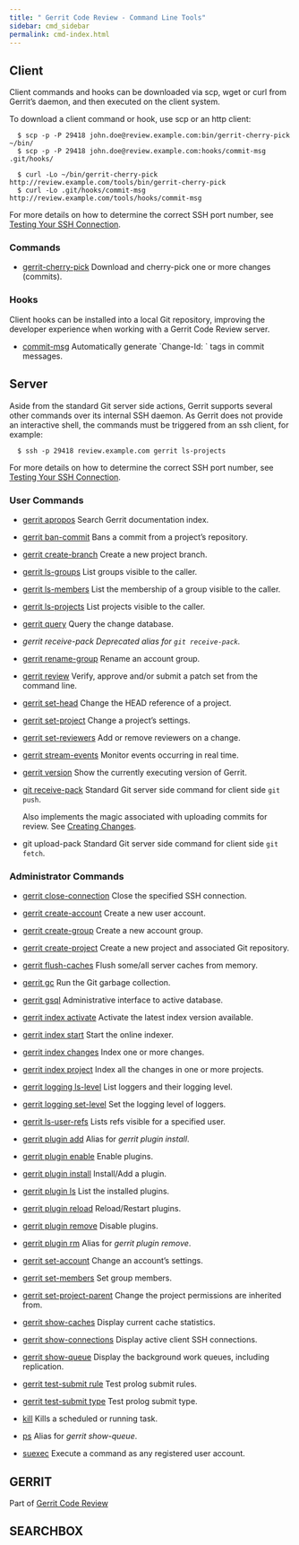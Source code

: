 ```yaml
---
title: " Gerrit Code Review - Command Line Tools"
sidebar: cmd_sidebar
permalink: cmd-index.html
---
```

## Client

Client commands and hooks can be downloaded via scp, wget or curl from
Gerrit’s daemon, and then executed on the client system.

To download a client command or hook, use scp or an http
client:

```
  $ scp -p -P 29418 john.doe@review.example.com:bin/gerrit-cherry-pick ~/bin/
  $ scp -p -P 29418 john.doe@review.example.com:hooks/commit-msg .git/hooks/

  $ curl -Lo ~/bin/gerrit-cherry-pick http://review.example.com/tools/bin/gerrit-cherry-pick
  $ curl -Lo .git/hooks/commit-msg http://review.example.com/tools/hooks/commit-msg
```

For more details on how to determine the correct SSH port number, see
[Testing Your SSH Connection](user-upload.html#test_ssh).

### Commands

  - [gerrit-cherry-pick](cmd-cherry-pick.html)
    Download and cherry-pick one or more changes (commits).

### Hooks

Client hooks can be installed into a local Git repository, improving the
developer experience when working with a Gerrit Code Review server.

  - [commit-msg](cmd-hook-commit-msg.html)
    Automatically generate \`Change-Id: \` tags in commit messages.

## Server

Aside from the standard Git server side actions, Gerrit supports several
other commands over its internal SSH daemon. As Gerrit does not provide
an interactive shell, the commands must be triggered from an ssh client,
for example:

```
  $ ssh -p 29418 review.example.com gerrit ls-projects
```

For more details on how to determine the correct SSH port number, see
[Testing Your SSH Connection](user-upload.html#test_ssh).

### User Commands

  - [gerrit apropos](cmd-apropos.html)
    Search Gerrit documentation index.

  - [gerrit ban-commit](cmd-ban-commit.html)
    Bans a commit from a project’s repository.

  - [gerrit create-branch](cmd-create-branch.html)
    Create a new project branch.

  - [gerrit ls-groups](cmd-ls-groups.html)
    List groups visible to the caller.

  - [gerrit ls-members](cmd-ls-members.html)
    List the membership of a group visible to the caller.

  - [gerrit ls-projects](cmd-ls-projects.html)
    List projects visible to the caller.

  - [gerrit query](cmd-query.html)
    Query the change database.

  - *gerrit receive-pack*
    *Deprecated alias for `git receive-pack`.*

  - [gerrit rename-group](cmd-rename-group.html)
    Rename an account group.

  - [gerrit review](cmd-review.html)
    Verify, approve and/or submit a patch set from the command line.

  - [gerrit set-head](cmd-set-head.html)
    Change the HEAD reference of a project.

  - [gerrit set-project](cmd-set-project.html)
    Change a project’s settings.

  - [gerrit set-reviewers](cmd-set-reviewers.html)
    Add or remove reviewers on a change.

  - [gerrit stream-events](cmd-stream-events.html)
    Monitor events occurring in real time.

  - [gerrit version](cmd-version.html)
    Show the currently executing version of Gerrit.

  - [git receive-pack](cmd-receive-pack.html)
    Standard Git server side command for client side `git push`.

    Also implements the magic associated with uploading commits for
    review. See [Creating Changes](user-upload.html#push_create).

  - git upload-pack
    Standard Git server side command for client side `git fetch`.

### Administrator Commands

  - [gerrit close-connection](cmd-close-connection.html)
    Close the specified SSH connection.

  - [gerrit create-account](cmd-create-account.html)
    Create a new user account.

  - [gerrit create-group](cmd-create-group.html)
    Create a new account group.

  - [gerrit create-project](cmd-create-project.html)
    Create a new project and associated Git repository.

  - [gerrit flush-caches](cmd-flush-caches.html)
    Flush some/all server caches from memory.

  - [gerrit gc](cmd-gc.html)
    Run the Git garbage collection.

  - [gerrit gsql](cmd-gsql.html)
    Administrative interface to active database.

  - [gerrit index activate](cmd-index-activate.html)
    Activate the latest index version available.

  - [gerrit index start](cmd-index-start.html)
    Start the online indexer.

  - [gerrit index changes](cmd-index-changes.html)
    Index one or more changes.

  - [gerrit index project](cmd-index-project.html)
    Index all the changes in one or more projects.

  - [gerrit logging ls-level](cmd-logging-ls-level.html)
    List loggers and their logging level.

  - [gerrit logging set-level](cmd-logging-set-level.html)
    Set the logging level of loggers.

  - [gerrit ls-user-refs](cmd-ls-user-refs.html)
    Lists refs visible for a specified user.

  - [gerrit plugin add](cmd-plugin-install.html)
    Alias for *gerrit plugin install*.

  - [gerrit plugin enable](cmd-plugin-enable.html)
    Enable plugins.

  - [gerrit plugin install](cmd-plugin-install.html)
    Install/Add a plugin.

  - [gerrit plugin ls](cmd-plugin-ls.html)
    List the installed plugins.

  - [gerrit plugin reload](cmd-plugin-reload.html)
    Reload/Restart plugins.

  - [gerrit plugin remove](cmd-plugin-remove.html)
    Disable plugins.

  - [gerrit plugin rm](cmd-plugin-remove.html)
    Alias for *gerrit plugin remove*.

  - [gerrit set-account](cmd-set-account.html)
    Change an account’s settings.

  - [gerrit set-members](cmd-set-members.html)
    Set group members.

  - [gerrit set-project-parent](cmd-set-project-parent.html)
    Change the project permissions are inherited from.

  - [gerrit show-caches](cmd-show-caches.html)
    Display current cache statistics.

  - [gerrit show-connections](cmd-show-connections.html)
    Display active client SSH connections.

  - [gerrit show-queue](cmd-show-queue.html)
    Display the background work queues, including replication.

  - [gerrit test-submit rule](cmd-test-submit-rule.html)
    Test prolog submit rules.

  - [gerrit test-submit type](cmd-test-submit-type.html)
    Test prolog submit type.

  - [kill](cmd-kill.html)
    Kills a scheduled or running task.

  - [ps](cmd-show-queue.html)
    Alias for *gerrit show-queue*.

  - [suexec](cmd-suexec.html)
    Execute a command as any registered user account.

## GERRIT

Part of [Gerrit Code Review](index.html)

## SEARCHBOX


